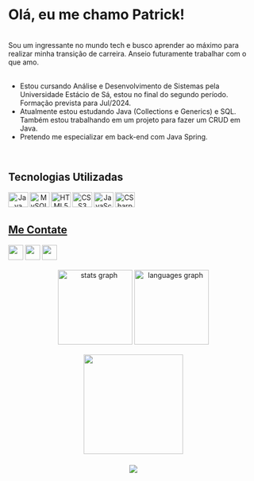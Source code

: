 <h1>Olá, eu me chamo Patrick!</h1>
</br>
<div>Sou um ingressante no mundo tech e busco aprender ao máximo para realizar minha transição de carreira. Anseio futuramente trabalhar com o que amo.</div>
</br>
<ul>
  <li> Estou cursando Análise e Desenvolvimento de Sistemas pela Universidade Estácio de Sá, estou no final do segundo período. Formação prevista para Jul/2024. </li>
  <li> Atualmente estou estudando Java (Collections e Generics) e SQL. Também estou trabalhando em um projeto para fazer um CRUD em Java. </li>
  <li> Pretendo me especializar em back-end com Java Spring. </li>
</ul>

</br>

<h2>Tecnologias Utilizadas</h2>
<div align="center">
  <a href="//www.github.com/patrick-barbosa">
  <img align="left" alt="Java" height="30" width="40" src="https://cdn.jsdelivr.net/gh/devicons/devicon/icons/java/java-original.svg" />
  <img align="left" alt="MySQL" height="30" width="40" src="https://cdn.jsdelivr.net/gh/devicons/devicon/icons/mysql/mysql-original.svg" />
  <img align="left" alt="HTML5" height="30" width="40" src="https://cdn.jsdelivr.net/gh/devicons/devicon/icons/html5/html5-original.svg" />
  <img align="left" alt="CSS3" height="30" width="40" src="https://cdn.jsdelivr.net/gh/devicons/devicon/icons/css3/css3-original.svg" />    
  <img align="left" alt="JavaScript" height="30" width="40" src="https://cdn.jsdelivr.net/gh/devicons/devicon/icons/javascript/javascript-original.svg" />
  <img align="left" alt="CSharp" height="30" width="40" src="https://cdn.jsdelivr.net/gh/devicons/devicon/icons/csharp/csharp-original.svg" />
</div>

</br>
</br>

<h2> Me Contate </h2>
<a href="https://www.linkedin.com/in/PO27" target="_blank"><img height="30" src="https://img.shields.io/badge/-LinkedIn-%230077B5?style=for-the-badge&logo=linkedin&logoColor=white" target="_blank"></a>
<a href="mailto:patrick.oliveira27@hotmail.com" target="_blank"><img height="30" src="https://img.shields.io/badge/Microsoft_Outlook-0078D4?style=for-the-badge&logo=microsoft-outlook&logoColor=white" target="_blank"></a> 
<a href="https://wa.me/5521966086050" target="_blank"><img height="30" src="https://img.shields.io/badge/WhatsApp-25D366?style=for-the-badge&logo=whatsapp&logoColor=white" target="_blank"></a> 
  
</br>
</br>


<div align="center">
  <img src="https://github-readme-stats.vercel.app/api?hide_title=false&hide_rank=false&show_icons=true&include_all_commits=true&count_private=true&disable_animations=false&theme=codeSTACKr&locale=pt-br&hide_border=false&username=patrick-barbosa" height="150" alt="stats graph"  />
  <img src="https://github-readme-stats.vercel.app/api/top-langs?locale=pt-br&hide_title=false&layout=compact&card_width=320&langs_count=5&theme=codeSTACKr&hide_border=true&custom_title=statsbar&username=patrick-barbosa" height="150" alt="languages graph"  />
</div>


</br>

<div align="center">
  <img height="200" src="https://media2.giphy.com/media/zZC2AqB84z7zFnlkbF/giphy.gif?cid=ecf05e47cn16bflhjstbref66xqw1saxylf1vlhi913cyd27&rid=giphy.gif&ct=g"  />
</div>

 
###
<div align="center">
  <img src="https://profile-counter.glitch.me/patrick-barbosa/count.svg?"  />
</div>
